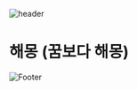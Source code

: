 ![header](https://capsule-render.vercel.app/api?type=waving&color=FAED7D&text=%20해몽%20%20&height=220&fontSize=50&fontColor=5d5d5d)
# 해몽 (꿈보다 해몽) 



![Footer](https://capsule-render.vercel.app/api?type=waving&color=FAED7D&height=220&fontSize=50&fontColor=5d5d5d&section=footer)
